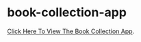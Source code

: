 book-collection-app
===================

[Click Here To View The Book Collection App](http://kathleentamboer.com/book-collection-app).
